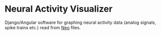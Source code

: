 # Neural Activity Visualizer

Django/Angular software for graphing neural activity data (analog signals, spike trains etc.) read from [Neo](https://github.com/NeuralEnsemble/python-neo) files.
